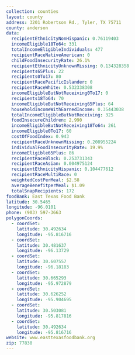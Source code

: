 ```yaml
---
collection: counties
layout: county
address: 3201 Robertson Rd., Tyler, TX 75711
county: anderson
data:
  recipientEthnicityNonHispanic: 0.76119403
  incomeEligible18To64: 331
  totalIncomeEligibleIndividuals: 477
  recipientRaceNativeAmerican: 0
  childFoodInsecurityRate: 26.1%
  recipientEthnicityUnknownMissing: 0.134328358
  recipients65Plus: 22
  recipients0To17: 80
  recipientRacePacificIslander: 0
  recipientRaceWhite: 0.532338308
  incomeEligibleButNotReceiving0To17: 0
  recipients18To64: 70
  incomeEligibleButNotReceiving65Plus: 64
  householdIncomeWithEarnedIncome: 0.35443038
  totalIncomeEligibleButNotReceiving: 325
  foodInsecureChildren: 2,990
  incomeEligibleButNotReceiving18To64: 261
  incomeEligible0To17: 60
  costOfFoodIndex: 0.943
  recipientRaceUnknownMissing: 0.208955224
  individualFoodInsecurityRate: 19.9%
  incomeEligible65Plus: 86
  recipientRaceBlack: 0.253731343
  recipientRaceAsian: 0.004975124
  recipientEthnicityHispanic: 0.104477612
  recipientRaceMultiRace: 0
  weightedCostPerMeal: $2.58
  averageBenefitperMeal: $1.09
  totalSnapRecipients: 172
foodBank: East Texas Food Bank
latitude: 30.5465
longitude: -96.0101
phone: (903) 597-3663
polygonCoords:
  - coordSet:
    latitude: 30.492634
    longitude: -95.816716
  - coordSet:
    latitude: 30.481637
    longitude: -96.13729
  - coordSet:
    latitude: 30.607557
    longitude: -96.18183
  - coordSet:
    latitude: 30.665293
    longitude: -95.972879
  - coordSet:
    latitude: 30.626252
    longitude: -95.904695
  - coordSet:
    latitude: 30.503081
    longitude: -95.817816
  - coordSet:
    latitude: 30.492634
    longitude: -95.816716
website: www.easttexasfoodbank.org
zip: 77830
---
```

